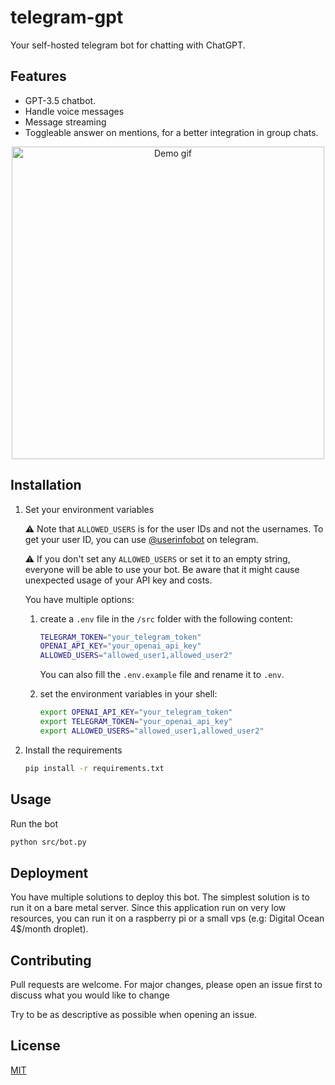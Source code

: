 # telegram-gpt

Your self-hosted telegram bot for chatting with ChatGPT.

## Features

- GPT-3.5 chatbot.
- Handle voice messages
- Message streaming
- Toggleable answer on mentions, for a better integration in group chats.

<div align="center">
    <img src="assets/demo.gif" alt="Demo gif" height="500">
</div>

## Installation

1. Set your environment variables

   ⚠ Note that `ALLOWED_USERS` is for the user IDs and not the usernames. To get your user ID, you can use [@userinfobot](https://t.me/userinfobot) on telegram.
   
   ⚠ If you don't set any `ALLOWED_USERS` or set it to an empty string, everyone will be able to use your bot. Be aware that it might cause unexpected usage of your API key and costs.

   You have multiple options:

   1. create a `.env` file in the `/src` folder with the following content:
   
       ```bash
      TELEGRAM_TOKEN="your_telegram_token"
      OPENAI_API_KEY="your_openai_api_key" 
      ALLOWED_USERS="allowed_user1,allowed_user2"
       ```

      You can also fill the `.env.example` file and rename it to `.env`.

   2. set the environment variables in your shell:

       ```bash
      export OPENAI_API_KEY="your_telegram_token"
      export TELEGRAM_TOKEN="your_openai_api_key"
      export ALLOWED_USERS="allowed_user1,allowed_user2"
       ```

2. Install the requirements

    ```bash
    pip install -r requirements.txt
    ```

## Usage

Run the bot

```bash
python src/bot.py
```

## Deployment

You have multiple solutions to deploy this bot. The simplest solution is to run it on a bare metal server. Since this application run on very low resources, you can run it on a raspberry pi or a small vps (e.g: Digital Ocean 4$/month droplet).



## Contributing

Pull requests are welcome. For major changes, please open an issue first to discuss what you would like to change

Try to be as descriptive as possible when opening an issue.

## License

[MIT](LICENSE)
